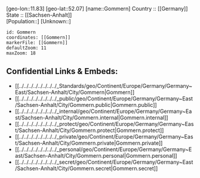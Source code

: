 ﻿---
location: [52.07,11.83] 
mapzoom: [7,12] 
mapmarker: city 
type: City
tags:
- geo/City


SpocWebEntityId: 30503
isDeleted: false
confidential: public

---
[geo-lon::11.83] 
[geo-lat::52.07] 
[name::Gommern] 
Country :: [[Germany]]  
State :: [[Sachsen-Anhalt]]  
[Population::] 
[Unknown::] 


```leaflet
id: Gommern
coordinates: [[Gommern]] 
markerFile: [[Gommern]] 
defaultZoom: 11 
maxZoom: 18
```


## Confidential Links & Embeds: 
- [[../../../../../../../../_Standards/geo/Continent/Europe/Germany/Germany~East/Sachsen-Anhalt/City/Gommern|Gommern]] 
- [[../../../../../../../../_public/geo/Continent/Europe/Germany/Germany~East/Sachsen-Anhalt/City/Gommern.public|Gommern.public]] 
- [[../../../../../../../../_internal/geo/Continent/Europe/Germany/Germany~East/Sachsen-Anhalt/City/Gommern.internal|Gommern.internal]] 
- [[../../../../../../../../_protect/geo/Continent/Europe/Germany/Germany~East/Sachsen-Anhalt/City/Gommern.protect|Gommern.protect]] 
- [[../../../../../../../../_private/geo/Continent/Europe/Germany/Germany~East/Sachsen-Anhalt/City/Gommern.private|Gommern.private]] 
- [[../../../../../../../../_personal/geo/Continent/Europe/Germany/Germany~East/Sachsen-Anhalt/City/Gommern.personal|Gommern.personal]] 
- [[../../../../../../../../_secret/geo/Continent/Europe/Germany/Germany~East/Sachsen-Anhalt/City/Gommern.secret|Gommern.secret]] 
